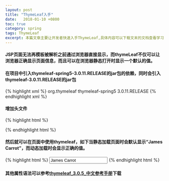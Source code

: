 ```yaml
---
layout: post
title: "ThymeLeaf入手"
date:   2018-01-10 +0800
toc: true
category: spring
tags: ThymeLeaf
excerpt: 本篇文章主要让开发者快速入手ThymeLeaf,具体内容可以下载文末的文档查看学习，或者查找其他文档学习。
---
```

#### JSP页面无法再模板被解析之前通过浏览器直接显示，而thymeLeaf不仅可以让浏览器正确显示页面信息，而且可以在浏览器静态打开时显示一个默认的值。
#### 在项目中引入thymeleaf-spring5-3.0.11.RELEASE的jar包的依赖，同时会引入thymeleaf-3.0.11.RELEASE的jar包
{% highlight xml %}
<dependency>
        <groupId>org.thymeleaf</groupId>
        <artifactId>thymeleaf-spring5</artifactId>
        <version>3.0.11.RELEASE</version>
</dependency>
{% endhighlight xml %}

#### 增加头文件
{% highlight html %}
<!DOCTYPE html>
<html xmlns:th="http://www.thymeleaf.org">
{% endhighlight html %}

#### 然后就可以在页面中使用thymeleaf，如下当静态加载页面时会默认显示“James Carrot”，而动态加载时会显示正确的值。
{% highlight html %}
<input type="text" name="userName" value="James Carrot" th:value="${user.name}" />
{% endhighlight html %}

#### 其他属性语法可以参考[thymeleaf_3.0.5_中文参考手册](https://raw.githubusercontent.com/chengzequn/LearningDocument/master/thymeleaf_3.0.5_%E4%B8%AD%E6%96%87%E5%8F%82%E8%80%83%E6%89%8B%E5%86%8C.pdf)下载
